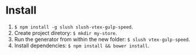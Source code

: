 # Install

1. `$ npm install -g slush slush-vtex-gulp-speed`.
2. Create project diretory: `$ mkdir my-store`.
3. Run the generator from within the new folder: `$ slush vtex-gulp-speed`.
4. Install dependencies: `$ npm install && bower install`.
